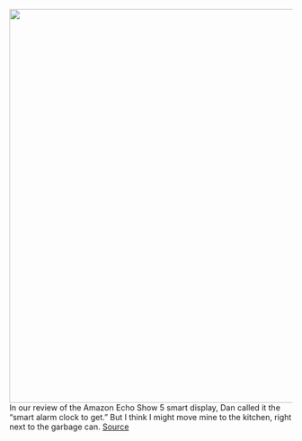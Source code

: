 <img src='https://cdn.vox-cdn.com/thumbor/blwZ3MIpPvoFE5OrAEagKyr1ras=/0x0:2040x1360/1200x800/filters:focal(796x462:1122x788)/cdn.vox-cdn.com/uploads/chorus_image/image/66230535/dseifert_190620_3500_5173.0.jpg' width='700px' /><br/>
In our review of the Amazon Echo Show 5 smart display, Dan called it the “smart alarm clock to get.” But I think I might move mine to the kitchen, right next to the garbage can.
<a href='https://www.theverge.com/2020/1/31/21117569/amazon-echo-show-scan-barcodes-shopping-list'> Source <a/>